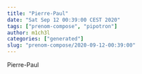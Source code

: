 ```yaml
---
title: "Pierre-Paul"
date: "Sat Sep 12 00:39:00 CEST 2020"
tags: ["prenom-compose", "pipotron"]
author: m1ch3l
categories: ["generated"]
slug: "prenom-compose/2020-09-12-00:39:00"
---
```


Pierre-Paul
